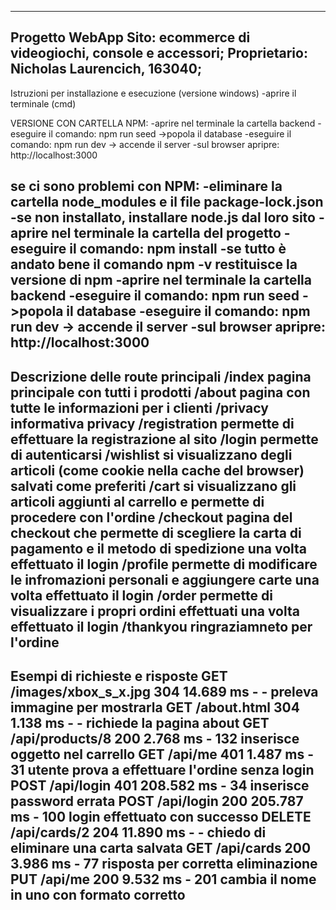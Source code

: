 -----------------------------------------------------
Progetto WebApp
Sito: ecommerce di videogiochi, console e accessori;
Proprietario: Nicholas Laurencich, 163040;
-----------------------------------------------------
Istruzioni per installazione e esecuzione (versione windows)
-aprire il terminale (cmd)

VERSIONE CON CARTELLA NPM:
-aprire nel terminale la cartella backend
-eseguire il comando: npm run seed ->popola il database
-eseguire il comando: npm run dev -> accende il server
-sul browser apripre: http://localhost:3000

se ci sono problemi con NPM:
-eliminare la cartella node_modules e il file package-lock.json
-se non installato, installare node.js dal loro sito
-aprire nel terminale la cartella del progetto
-eseguire il comando: npm install
-se tutto è andato bene il comando npm -v restituisce la versione di npm
-aprire nel terminale la cartella backend
-eseguire il comando: npm run seed ->popola il database
-eseguire il comando: npm run dev -> accende il server
-sul browser apripre: http://localhost:3000
-----------------------------------------------------
Descrizione delle route principali
/index pagina principale con tutti i prodotti
/about pagina con tutte le informazioni per i clienti
/privacy informativa privacy 
/registration permette di effettuare la registrazione al sito
/login permette di autenticarsi
/wishlist si visualizzano degli articoli (come cookie nella cache del browser) salvati come preferiti
/cart si visualizzano gli articoli aggiunti al carrello e permette di procedere con l'ordine
/checkout pagina del checkout che permette di scegliere la carta di pagamento e il metodo di spedizione una volta effettuato il login
/profile permette di modificare le infromazioni personali e aggiungere carte una volta effettuato il login
/order permette di visualizzare i propri ordini effettuati una volta effettuato il login 
/thankyou ringraziamneto per l'ordine
-----------------------------------------------------
Esempi di richieste e risposte
GET /images/xbox_s_x.jpg 304 14.689 ms - - preleva immagine per mostrarla
GET /about.html 304 1.138 ms - - richiede la pagina about
GET /api/products/8 200 2.768 ms - 132 inserisce oggetto nel carrello
GET /api/me 401 1.487 ms - 31 utente prova a effettuare l'ordine senza login
POST /api/login 401 208.582 ms - 34 inserisce password errata
POST /api/login 200 205.787 ms - 100 login effettuato con successo
DELETE /api/cards/2 204 11.890 ms - - chiedo di eliminare una carta salvata
GET /api/cards 200 3.986 ms - 77 risposta per corretta eliminazione
PUT /api/me 200 9.532 ms - 201 cambia il nome in uno con formato corretto
-----------------------------------------------------